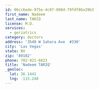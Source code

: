```yaml
---
id: 06cc6ede-975e-4c07-898d-79fdf86a39b3
first_name: Nadeem
last_name: TARIQ
license: M.D.
services:
  - geriatrics
category: doctors
address: '3540 W Sahara Ave  #330'
city: 'Las Vegas'
state: NV
zip: '89102'
phone: 702-921-6823
title: 'Nadeem TARIQ'
_geoloc:
  lat: 36.1441
  lng: -115.248
---
```

